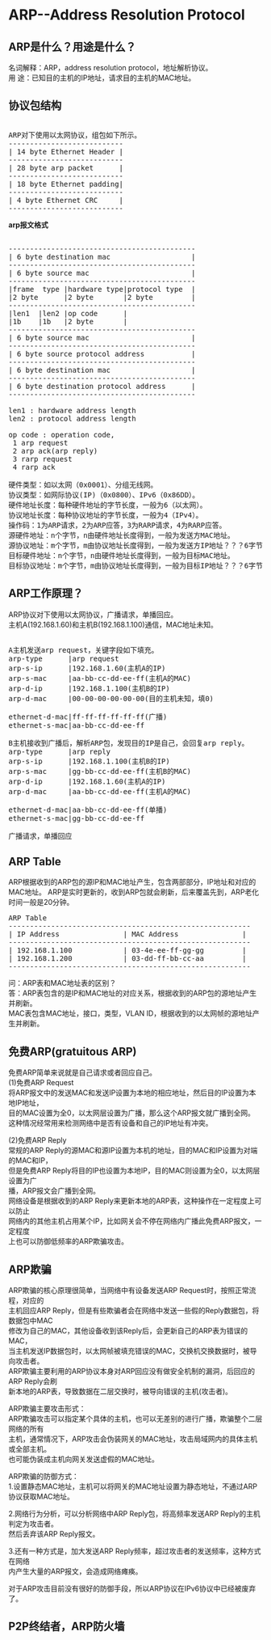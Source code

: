 # ARP--Address Resolution Protocol              
    
## ARP是什么？用途是什么？  
名词解释：ARP，address resolution protocol，地址解析协议。  
用    途：已知目的主机的IP地址，请求目的主机的MAC地址。  
  
## 协议包结构  
<pre>  
ARP对下使用以太网协议，组包如下所示。  
---------------------------            
| 14 byte Ethernet Header |             
---------------------------            
| 28 byte arp packet      |            
---------------------------            
| 18 byte Ethernet padding|            
---------------------------            
| 4 byte Ethernet CRC     |            
---------------------------            
</pre>  
**arp报文格式**              
<pre>            
--------------------------------------------            
| 6 byte destination mac                   |            
--------------------------------------------            
| 6 byte source mac                        |            
--------------------------------------------            
|frame  type |hardware type|protocol type  |            
|2 byte      |2 byte       |2 byte         |            
--------------------------------------------            
|len1  |len2 |op code      |            
|1b    |1b   |2 byte       |            
--------------------------------------------            
| 6 byte source mac                        |            
--------------------------------------------            
| 6 byte source protocol address           |            
--------------------------------------------            
| 6 byte destination mac                   |            
--------------------------------------------            
| 6 byte destination protocol address      |            
--------------------------------------------            
            
len1 : hardware address length            
len2 : protocol address length            
            
op code : operation code,             
 1 arp request             
 2 arp ack(arp reply)            
 3 rarp request            
 4 rarp ack            
            
硬件类型：如以太网（0x0001）、分组无线网。            
协议类型：如网际协议(IP)（0x0800）、IPv6（0x86DD）。            
硬件地址长度：每种硬件地址的字节长度，一般为6（以太网）。            
协议地址长度：每种协议地址的字节长度，一般为4（IPv4）。            
操作码：1为ARP请求，2为ARP应答，3为RARP请求，4为RARP应答。            
源硬件地址：n个字节，n由硬件地址长度得到，一般为发送方MAC地址。            
源协议地址：m个字节，m由协议地址长度得到，一般为发送方IP地址？？？6字节？？？。            
目标硬件地址：n个字节，n由硬件地址长度得到，一般为目标MAC地址。            
目标协议地址：m个字节，m由协议地址长度得到，一般为目标IP地址？？？6字节？？？。            
</pre>            
  
## ARP工作原理？  
ARP协议对下使用以太网协议，广播请求，单播回应。  
主机A(192.168.1.60)和主机B(192.168.1.100)通信，MAC地址未知。  
<pre>  
A主机发送arp request，关键字段如下填充。  
arp-type      |arp request  
arp-s-ip      |192.168.1.60(主机A的IP)  
arp-s-mac     |aa-bb-cc-dd-ee-ff(主机A的MAC)  
arp-d-ip      |192.168.1.100(主机B的IP)  
arp-d-mac     |00-00-00-00-00-00(目的主机未知，填0)  
  
ethernet-d-mac|ff-ff-ff-ff-ff-ff(广播)  
ethernet-s-mac|aa-bb-cc-dd-ee-ff  
  
B主机接收到广播后，解析ARP包，发现目的IP是自己，会回复arp reply。  
arp-type      |arp reply  
arp-s-ip      |192.168.1.100(主机B的IP)  
arp-s-mac     |gg-bb-cc-dd-ee-ff(主机B的MAC)  
arp-d-ip      |192.168.1.60(主机A的IP)  
arp-d-mac     |aa-bb-cc-dd-ee-ff(主机A的MAC)  
  
ethernet-d-mac|aa-bb-cc-dd-ee-ff(单播)  
ethernet-s-mac|gg-bb-cc-dd-ee-ff  
  
广播请求，单播回应  
</pre>  
  
## ARP Table          
ARP根据收到的ARP包的源IP和MAC地址产生，包含两部部分，IP地址和对应的MAC地址。
ARP是实时更新的，收到ARP包就会刷新，后来覆盖先到，ARP老化时间一般是20分钟。
<pre>
ARP Table
---------------------------------------------------------
| IP Address               | MAC Address               |
---------------------------------------------------------
| 192.168.1.100            | 03-4e-ee-ff-gg-gg         |
| 192.168.1.200            | 03-dd-ff-bb-cc-aa         |
---------------------------------------------------------
</pre>
问：ARP表和MAC地址表的区别？        
答：ARP表包含的是IP和MAC地址的对应关系，根据收到的ARP包的源地址产生并刷新。        
	MAC表包含MAC地址，接口，类型，VLAN ID，根据收到的以太网帧的源地址产生并刷新。      
    
## 免费ARP(gratuitous ARP)          
免费ARP简单来说就是自己请求或者回应自己。        
(1)免费ARP Request        
将ARP报文中的发送MAC和发送IP设置为本地的相应地址，然后目的IP设置为本地IP地址，          
目的MAC设置为全0，以太网层设置为广播，那么这个ARP报文就广播到全网。        
这种情况经常用来检测网络中是否有设备和自己的IP地址有冲突。        
        
(2)免费ARP Reply        
常规的ARP Reply的源MAC和源IP设置为本机的地址，目的MAC和IP设置为对端的MAC和IP，          
但是免费ARP Reply将目的IP也设置为本地IP，目的MAC则设置为全0，以太网层设置为广        
播，ARP报文会广播到全网。        
网络设备是根据收到的ARP Reply来更新本地的ARP表，这种操作在一定程度上可以防止        
网络内的其他主机占用某个IP，比如网关会不停在网络内广播此免费ARP报文，一定程度        
上也可以防御低频率的ARP欺骗攻击。        
        
## ARP欺骗           
ARP欺骗的核心原理很简单，当网络中有设备发送ARP Request时，按照正常流程，对应的          
主机回应ARP Reply，但是有些欺骗者会在网络中发送一些假的Reply数据包，将数据包中MAC          
修改为自己的MAC，其他设备收到该Reply后，会更新自己的ARP表为错误的MAC，          
当主机发送IP数据包时，以太网帧被填充错误的MAC，交换机交换数据时，被导向攻击者。          
ARP欺骗主要利用的ARP协议本身对ARP回应没有做安全机制的漏洞，后回应的ARP Reply会刷          
新本地的ARP表，导致数据在二层交换时，被导向错误的主机(攻击者)。          
    
ARP欺骗主要攻击形式：      
ARP欺骗攻击可以指定某个具体的主机，也可以无差别的进行广播，欺骗整个二层网络的所有      
主机，通常情况下，ARP攻击会伪装网关的MAC地址，攻击局域网内的具体主机或全部主机。    
也可能伪装成主机向网关发送虚假的MAC地址。    
    
ARP欺骗的防御方式：    
1.设置静态MAC地址，主机可以将网关的MAC地址设置为静态地址，不通过ARP协议获取MAC地址。      
    
2.网络行为分析，可以分析网络中ARP Reply包，将高频率发送ARP Reply的主机判定为攻击者。  
然后丢弃该ARP Reply报文。    
    
3.还有一种方式是，加大发送ARP Reply频率，超过攻击者的发送频率，这种方式在网络    
内产生大量的ARP报文，会造成网络瘫痪。    
    
对于ARP攻击目前没有很好的防御手段，所以ARP协议在IPv6协议中已经被废弃了。    
    
## P2P终结者，ARP防火墙    
